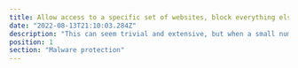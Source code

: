 ```yaml
---
title: Allow access to a specific set of websites, block everything else.
date: "2022-08-13T21:10:03.284Z"
description: "This can seem trivial and extensive, but when a small number of sites are required by staff to perform day-to-day activites a whitelist can be extremely useful in protecting against malicious sites. You can choose to block these IPs using your router or a firewall. You could also consider finding databases or commonly whitelisted sites to reduce the time spent forming your own lists."
position: 1
section: "Malware protection"
---
```

